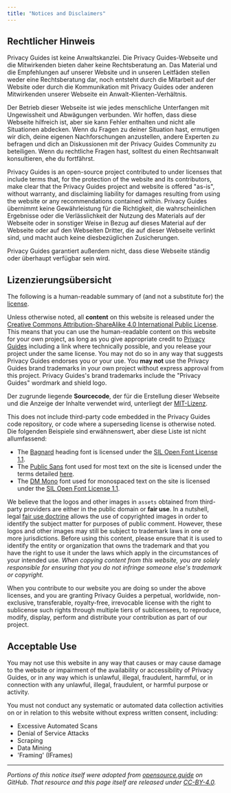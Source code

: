 ```yaml
---
title: "Notices and Disclaimers"
---
```


## Rechtlicher Hinweis

Privacy Guides ist keine Anwaltskanzlei. Die Privacy Guides-Webseite und die Mitwirkenden bieten daher keine Rechtsberatung an. Das Material und die Empfehlungen auf unserer Website und in unseren Leitfäden stellen weder eine Rechtsberatung dar, noch entsteht durch die Mitarbeit auf der Website oder durch die Kommunikation mit Privacy Guides oder anderen Mitwirkenden unserer Webseite ein Anwalt-Klienten-Verhältnis.

Der Betrieb dieser Webseite ist wie jedes menschliche Unterfangen mit Ungewissheit und Abwägungen verbunden. Wir hoffen, dass diese Webseite hilfreich ist, aber sie kann Fehler enthalten und nicht alle Situationen abdecken. Wenn du Fragen zu deiner Situation hast, ermutigen wir dich, deine eigenen Nachforschungen anzustellen, andere Experten zu befragen und dich an Diskussionen mit der Privacy Guides Community zu beteiligen. Wenn du rechtliche Fragen hast, solltest du einen Rechtsanwalt konsultieren, ehe du fortfährst.

Privacy Guides is an open-source project contributed to under licenses that include terms that, for the protection of the website and its contributors, make clear that the Privacy Guides project and website is offered "as-is", without warranty, and disclaiming liability for damages resulting from using the website or any recommendations contained within. Privacy Guides übernimmt keine Gewährleistung für die Richtigkeit, die wahrscheinlichen Ergebnisse oder die Verlässlichkeit der Nutzung des Materials auf der Webseite oder in sonstiger Weise in Bezug auf dieses Material auf der Webseite oder auf den Webseiten Dritter, die auf dieser Webseite verlinkt sind, und macht auch keine diesbezüglichen Zusicherungen.

Privacy Guides garantiert außerdem nicht, dass diese Webseite ständig oder überhaupt verfügbar sein wird.

## Lizenzierungsübersicht

<div class="admonition danger" markdown>

The following is a human-readable summary of (and not a substitute for) the [license](https://github.com/privacyguides/privacyguides.org/blob/main/README.md#license).

</div>

Unless otherwise noted, all **content** on this website is released under the [Creative Commons Attribution-ShareAlike 4.0 International Public License](https://github.com/privacyguides/privacyguides.org/tree/main/LICENSE). This means that you can use the human-readable content on this website for your own project, as long as you give appropriate credit to [Privacy Guides](https://www.privacyguides.org) including a link where technically possible, and you release your project under the same license. You may not do so in any way that suggests Privacy Guides endorses you or your use. You **may not** use the Privacy Guides brand trademarks in your own project without express approval from this project. Privacy Guides's brand trademarks include the "Privacy Guides" wordmark and shield logo.

Der zugrunde liegende **Sourcecode**, der für die Erstellung dieser Webseite und die Anzeige der Inhalte verwendet wird, unterliegt der [MIT-Lizenz](https://github.com/privacyguides/privacyguides.org/tree/main/LICENSE-CODE).

This does not include third-party code embedded in the Privacy Guides code repository, or code where a superseding license is otherwise noted. Die folgenden Beispiele sind erwähnenswert, aber diese Liste ist nicht allumfassend:

* The [Bagnard](https://github.com/privacyguides/brand/tree/67166ed8b641d8ac1837d0b75329e02ed4056704/fonts/Bagnard) heading font is licensed under the [SIL Open Font License 1.1](https://github.com/privacyguides/brand/blob/67166ed8b641d8ac1837d0b75329e02ed4056704/fonts/Bagnard/LICENSE.txt).
* The [Public Sans](https://github.com/privacyguides/brand/tree/67166ed8b641d8ac1837d0b75329e02ed4056704/fonts/Public%20Sans) font used for most text on the site is licensed under the terms detailed [here](https://github.com/privacyguides/brand/blob/67166ed8b641d8ac1837d0b75329e02ed4056704/fonts/Public%20Sans/LICENSE.txt).
* The [DM Mono](https://github.com/privacyguides/brand/tree/67166ed8b641d8ac1837d0b75329e02ed4056704/fonts/DM%20Mono) font used for monospaced text on the site is licensed under the [SIL Open Font License 1.1](https://github.com/privacyguides/brand/blob/67166ed8b641d8ac1837d0b75329e02ed4056704/fonts/DM%20Mono/LICENSE.txt).

We believe that the logos and other images in `assets` obtained from third-party providers are either in the public domain or **fair use**. In a nutshell, legal [fair use doctrine](https://copyright.gov/fair-use/more-info.html) allows the use of copyrighted images in order to identify the subject matter for purposes of public comment. However, these logos and other images may still be subject to trademark laws in one or more jurisdictions. Before using this content, please ensure that it is used to identify the entity or organization that owns the trademark and that you have the right to use it under the laws which apply in the circumstances of your intended use. *When copying content from this website, you are solely responsible for ensuring that you do not infringe someone else's trademark or copyright.*

When you contribute to our website you are doing so under the above licenses, and you are granting Privacy Guides a perpetual, worldwide, non-exclusive, transferable, royalty-free, irrevocable license with the right to sublicense such rights through multiple tiers of sublicensees, to reproduce, modify, display, perform and distribute your contribution as part of our project.

## Acceptable Use

You may not use this website in any way that causes or may cause damage to the website or impairment of the availability or accessibility of Privacy Guides, or in any way which is unlawful, illegal, fraudulent, harmful, or in connection with any unlawful, illegal, fraudulent, or harmful purpose or activity.

You must not conduct any systematic or automated data collection activities on or in relation to this website without express written consent, including:

* Excessive Automated Scans
* Denial of Service Attacks
* Scraping
* Data Mining
* 'Framing' (IFrames)

---

*Portions of this notice itself were adopted from [opensource.guide](https://github.com/github/opensource.guide/blob/master/notices.md) on GitHub. That resource and this page itself are released under [CC-BY-4.0](https://creativecommons.org/licenses/by-sa/4.0).*
